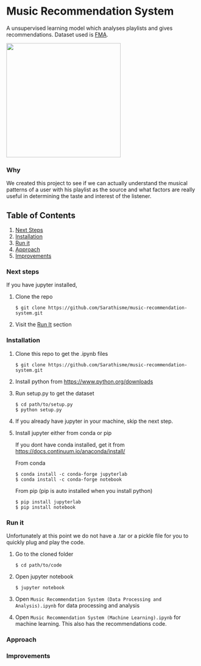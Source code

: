 # Music Recommendation System
A unsupervised learning model which analyses playlists and gives recommendations. Dataset used is <a href="https://github.com/mdeff/fma#data">FMA</a>.


<img width="300px" src="https://media.giphy.com/media/tqfS3mgQU28ko/giphy.gif" />

### Why
We created this project to see if we can actually understand the musical patterns of a user with his playlist as the source and what factors are really useful in determining the taste and interest of the listener.

## Table of Contents
1. [Next Steps](https://github.com/Sarathisme/music-recommendation-system/blob/readme-changes/README.md#next-steps)
2. [Installation](https://github.com/Sarathisme/music-recommendation-system/blob/readme-changes/README.md#installation)
3. [Run it](https://github.com/Sarathisme/music-recommendation-system/blob/readme-changes/README.md#run-it)
4. [Approach](https://github.com/Sarathisme/music-recommendation-system/blob/readme-changes/README.md#approach)
5. [Improvements]()

### Next steps
If you have jupyter installed, 

1. Clone the repo 
   ```shell
   $ git clone https://github.com/Sarathisme/music-recommendation-system.git
   ````
2. Visit the [Run It](https://github.com/Sarathisme/music-recommendation-system/blob/readme-changes/README.md#run-it) section

### Installation
1. Clone this repo to get the .ipynb files
   ```shell
   $ git clone https://github.com/Sarathisme/music-recommendation-system.git
   ```
2. Install python from <a href="https://www.python.org/downloads/"/>https://www.python.org/downloads</a>

3. Run setup.py to get the dataset
   ```shell 
   $ cd path/to/setup.py
   $ python setup.py
   ```

3. If you already have jupyter in your machine, skip the next step.

4. Install jupyter either from conda or pip
    
   If you dont have conda installed, get it from <a href="https://docs.continuum.io/anaconda/install/">https://docs.continuum.io/anaconda/install/</a>
   
   From conda  
    ```shell 
    $ conda install -c conda-forge jupyterlab
    $ conda install -c conda-forge notebook
    ```
    From pip (pip is auto installed when you install python)
    ```shell 
    $ pip install jupyterlab
    $ pip install notebook
    ```

### Run it
Unfortunately at this point we do not have a .tar or a pickle file for you to quickly plug and play the code.

1. Go to the cloned folder

   ```shell
   $ cd path/to/code
   ```
2. Open jupyter notebook

   ```shell
   $ jupyter notebook
   ```
 
3. Open `Music Recommendation System (Data Processing and Analysis).ipynb` for data processing and analysis
4. Open `Music Recommendation System (Machine Learning).ipynb` for machine learning. This also has the recommendations code.

### Approach

### Improvements
